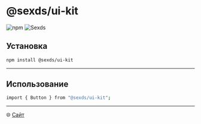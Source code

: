 # @sexds/ui-kit

![npm](https://img.shields.io/npm/v/@sexds/ui-kit)
![Sexds](https://github.com/sexds/ui-kit/blob/main/src/assets/img/thumbnail.png?raw=true)
## Установка
```sh
npm install @sexds/ui-kit
```
---

## Использование
```sh
import { Button } from "@sexds/ui-kit";
```
---
🌐 [Сайт](https://sportexclub.com)
